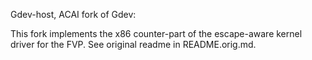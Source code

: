 Gdev-host, ACAI fork of Gdev:

This fork implements the x86 counter-part of the escape-aware kernel driver for
the FVP. See original readme in README.orig.md.
